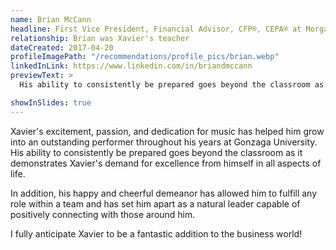 ```yaml
---
name: Brian McCann
headline: First Vice President, Financial Advisor, CFP®, CEPA® at Morgan Stanley
relationship: Brian was Xavier's teacher
dateCreated: 2017-04-20
profileImagePath: "/recommendations/profile_pics/brian.webp"
linkedInLink: https://www.linkedin.com/in/briandmccann
previewText: >
  His ability to consistently be prepared goes beyond the classroom as it demonstrates Xavier's demand for excellence...

showInSlides: true
---
```


Xavier's excitement, passion, and dedication for music has helped him grow into
an outstanding performer throughout his years at Gonzaga University. His ability
to consistently be prepared goes beyond the classroom as it demonstrates
Xavier's demand for excellence from himself in all aspects of life.

In addition, his happy and cheerful demeanor has allowed him to fulfill any role
within a team and has set him apart as a natural leader capable of positively
connecting with those around him.

I fully anticipate Xavier to be a fantastic addition to the business world!
